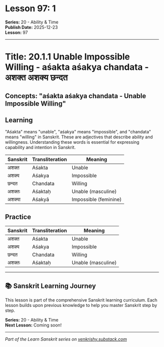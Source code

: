 # Lesson 97: 1

**Series:** 20 - Ability & Time  
**Publish Date:** 2025-12-23  
**Lesson:** 97

---

# Title: 20.1.1 Unable Impossible Willing - aśakta aśakya chandata - अशक्त अशक्य छन्दत
## Concepts: "aśakta aśakya chandata - Unable Impossible Willing"

## Learning
"Aśakta" means "unable", "aśakya" means "impossible", and "chandata" means "willing" in Sanskrit. These are adjectives that describe ability and willingness. Understanding these words is essential for expressing capability and intention in Sanskrit.

| Sanskrit           | Transliteration      | Meaning                          |
| ------------------ | -------------------- | -------------------------------- |
| अशक्त              | Aśakta               | Unable                           |
| अशक्य              | Aśakya               | Impossible                       |
| छन्दत              | Chandata              | Willing                          |
| अशक्तः             | Aśaktaḥ              | Unable (masculine)               |
| अशक्या             | Aśakyā               | Impossible (feminine)           |

## Practice
| Sanskrit           | Transliteration      | Meaning                          |
| ------------------ | -------------------- | -------------------------------- |
| अशक्त              | Aśakta               | Unable                           |
| अशक्य              | Aśakya               | Impossible                       |
| छन्दत              | Chandata              | Willing                          |
| अशक्तः             | Aśaktaḥ              | Unable (masculine)               |

---

## 📚 Sanskrit Learning Journey

This lesson is part of the comprehensive Sanskrit learning curriculum. Each lesson builds upon previous knowledge to help you master Sanskrit step by step.

**Series:** 20 - Ability & Time  
**Next Lesson:** Coming soon!

---
*Part of the Learn Sanskrit series on [venkrishy.substack.com](https://venkrishy.substack.com/s/learn_sanskrit)*
